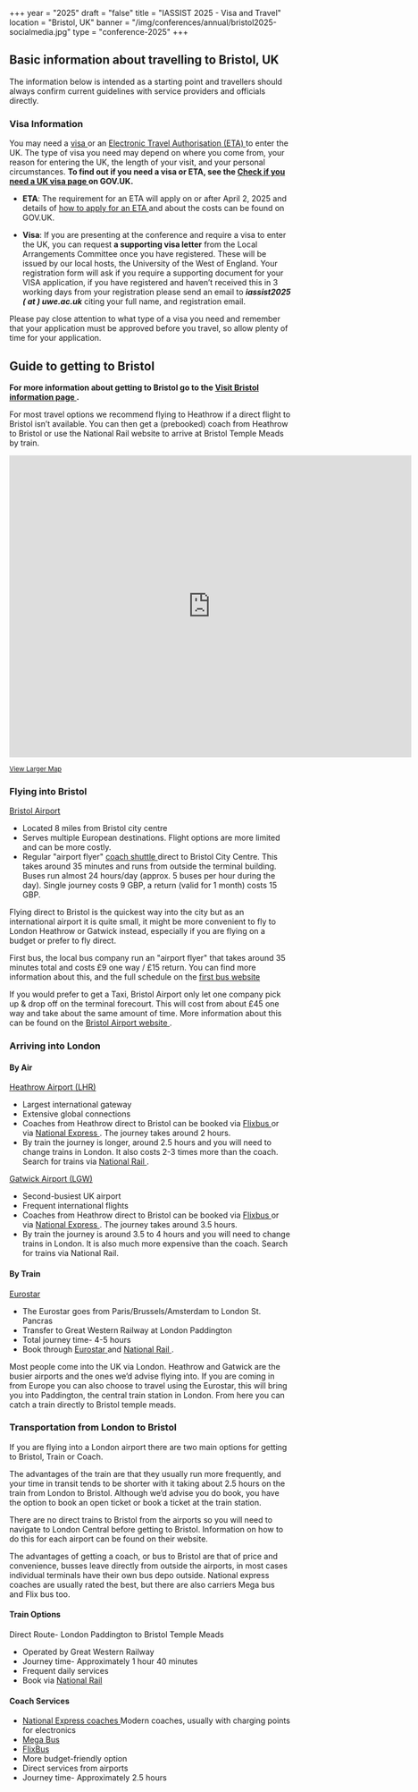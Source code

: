 +++
year = "2025"
draft = "false"
title = "IASSIST 2025 - Visa and Travel"
location = "Bristol, UK"
banner = "/img/conferences/annual/bristol2025-socialmedia.jpg"
type = "conference-2025"
+++
## Basic information about travelling to Bristol, UK

The information below is intended as a starting point and travellers should always confirm current guidelines with service providers and officials directly.

### Visa Information

You may need a [visa <span class="fas fa-external-link-alt"></span>](https://www.gov.uk/apply-to-come-to-the-uk) or an [Electronic Travel Authorisation (ETA) <span class="fas fa-external-link-alt"></span>](https://www.gov.uk/guidance/apply-for-an-electronic-travel-authorisation-eta) to enter the UK. The type of visa you need may depend on where you come from, your reason for entering the UK, the length of your visit, and your personal circumstances. **To find out if you need a visa or ETA, see the [Check if you need a UK visa page <span class="fas fa-external-link-alt"></span>](https://www.gov.uk/check-uk-visa) on GOV.UK.**

- **ETA**: The requirement for an ETA will apply on or after April 2, 2025 and details of [how to apply for an ETA <span class="fas fa-external-link-alt"></span>](https://www.gov.uk/guidance/apply-for-an-electronic-travel-authorisation-eta#apply-for-an-eta) and about the costs can be found on GOV.UK.

- **Visa**: If you are presenting at the conference and require a visa to enter the UK, you can request **a supporting visa letter** from the Local Arrangements Committee once you have registered. These will be issued by our local hosts, the University of the West of England. Your registration form will ask if you require a supporting document for your VISA application, if you have registered and haven’t received this in 3 working days from your registration please send an email to ***iassist2025 ( at ) uwe.ac.uk*** citing your full name, and registration email. 

Please pay close attention to what type of a visa you need and remember that your application must be approved before you travel, so allow plenty of time for your application.

## Guide to getting to Bristol

**For more information about getting to Bristol go to the [Visit Bristol information page <span class="fas fa-external-link-alt"></span>](https://visitbristol.co.uk/plan-your-visit/travel-information/travelling-to-bristol/).**

For most travel options we recommend flying to Heathrow if a direct flight to Bristol isn’t available. You can then get a (prebooked) coach from Heathrow to Bristol or use the National Rail website to arrive at Bristol Temple Meads by train.

<iframe src="https://www.google.com/maps/d/embed?mid=1qwDYUAYEkRnFy6Vc0IkK6t3Yx0pddiY&ehbc=2E312F&noprof=1" width="720" height="540" style="border:0;" allowfullscreen="" loading="lazy" referrerpolicy="no-referrer-when-downgrade"></iframe>

<small><a href="https://www.google.com/maps/d/embed?mid=1qwDYUAYEkRnFy6Vc0IkK6t3Yx0pddiY&ehbc=2E312F&noprof=1" target="_blank" title="Opens a new tab">View Larger Map <span class="fas fa-external-link-alt"></span></a></small>

### Flying into Bristol

[Bristol Airport <span class="fas fa-external-link-alt"></span>](https://www.bristolairport.co.uk/)

- Located 8 miles from Bristol city centre
- Serves multiple European destinations. Flight options are more limited and can be more costly.
- Regular "airport flyer" [coach shuttle <span class="fas fa-external-link-alt"></span>](https://www.firstbus.co.uk/bristol-bath-and-west/routes-and-maps/bristol-airport-flyer) direct to Bristol City Centre. This takes around 35 minutes and runs from outside the terminal building. Buses run almost 24 hours/day (approx. 5 buses per hour during the day). Single journey costs 9 GBP, a return (valid for 1 month) costs 15 GBP.

Flying direct to Bristol is the quickest way into the city but as an international airport it is quite small, it might be more convenient to fly to London Heathrow or Gatwick instead, especially if you are flying on a budget or prefer to fly direct. 

First bus, the local bus company run an "airport flyer" that takes around 35 minutes total and costs £9 one way / £15 return. You can find more information about this, and the full schedule on the [first bus website <span class="fas fa-external-link-alt"></span>](https://www.firstbus.co.uk/bristol-bath-and-west/routes-and-maps/bristol-airport-flyer)

If you would prefer to get a Taxi, Bristol Airport only let one company pick up & drop off on the terminal forecourt. This will cost from about £45 one way and take about the same amount of time. More information about this can be found on the [Bristol Airport website <span class="fas fa-external-link-alt"></span>](https://www.bristolairport.co.uk/to-and-from-the-airport/taxis/).

### Arriving into London

#### By Air

[Heathrow Airport (LHR) <span class="fas fa-external-link-alt"></span>](https://www.heathrow.com/)
- Largest international gateway
- Extensive global connections
- Coaches from Heathrow direct to Bristol can be booked via [Flixbus <span class="fas fa-external-link-alt"></span>](https://global.flixbus.com/) or via [National Express <span class="fas fa-external-link-alt"></span>](https://www.nationalexpress.com/en). The journey takes around 2 hours. 
- By train the journey is longer, around 2.5 hours and you will need to change trains in London. It also costs 2-3 times more than the coach. Search for trains via [National Rail <span class="fas fa-external-link-alt"></span>](https://www.nationalrail.co.uk/). 

[Gatwick Airport (LGW) <span class="fas fa-external-link-alt"></span>](https://www.gatwickairport.com/)

- Second-busiest UK airport
- Frequent international flights
- Coaches from Heathrow direct to Bristol can be booked via [Flixbus <span class="fas fa-external-link-alt"></span>](https://global.flixbus.com/) or via [National Express <span class="fas fa-external-link-alt"></span>](https://www.nationalexpress.com/en). The journey takes around 3.5 hours. 
- By train the journey is around 3.5 to 4 hours and you will need to change trains in London. It is also much more expensive than the coach. Search for trains via National Rail.

#### By Train

[Eurostar  <span class="fas fa-external-link-alt"></span>](https://www.eurostar.com/uk-en)

- The Eurostar goes from Paris/Brussels/Amsterdam to London St. Pancras
- Transfer to Great Western Railway at London Paddington
- Total journey time- 4-5 hours
- Book through [Eurostar <span class="fas fa-external-link-alt"></span>](https://www.eurostar.com/rw-en) and [National Rail <span class="fas fa-external-link-alt"></span>](https://www.nationalrail.co.uk/).

Most people come into the UK via London. Heathrow and Gatwick are the busier airports and the ones we’d advise flying into.  If you are coming in from Europe you can also choose to travel using the Eurostar, this will bring you into Paddington, the central train station in London. From here you can catch a train directly to Bristol temple meads.

### Transportation from London to Bristol

If you are flying into a London airport there are two main options for getting to Bristol, Train or Coach. 

The advantages of the train are that they usually run more frequently, and your time in transit tends to be shorter with it taking about 2.5 hours on the train from London to Bristol. Although we’d advise you do book, you have the option to book an open ticket or book a ticket at the train station.

There are no direct trains to Bristol from the airports so you will need to navigate to London Central before getting to Bristol. Information on how to do this for each airport can be found on their website.

The advantages of getting a coach, or bus to Bristol are that of price and convenience, busses leave directly from outside the airports, in most cases individual terminals have their own bus depo outside. National express coaches are usually rated the best, but there are also carriers Mega bus and Flix bus too.

#### Train Options

Direct Route- London Paddington to Bristol Temple Meads 
- Operated by Great Western Railway
- Journey time- Approximately 1 hour 40 minutes
- Frequent daily services
- Book via [National Rail <span class="fas fa-external-link-alt"></span>](https://www.nationalrail.co.uk/)

#### Coach Services

- [National Express coaches <span class="fas fa-external-link-alt"></span>](https://www.nationalexpress.com/en/destinations) Modern coaches, usually with charging points for electronics
- [Mega Bus <span class="fas fa-external-link-alt"></span>](https://www.megabus.co.uk/)
- [FlixBus  <span class="fas fa-external-link-alt"></span>](https://global.flixbus.com/)
- More budget-friendly option
- Direct services from airports 
- Journey time- Approximately 2.5 hours

